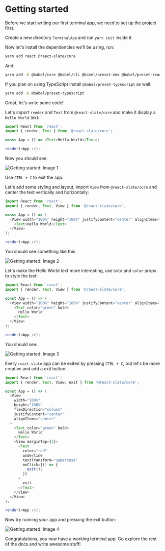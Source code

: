 # Getting started

Before we start writing our first terminal app, we need to set up the project first.

Create a new directory `TerminalApp` and run `yarn init` inside it.
   
Now let's install the dependencies we'll be using, run:

```sh
yarn add react @react-slate/core
```

And:

```sh
yarn add -D @babel/core @babel/cli @babel/preset-env @babel/preset-react
```

If you plan on using TypeScript install `@babel/preset-typescript` as well:

```sh
yarn add -D @babel/preset-typescript
```

Great, let's write some code!

Let's import `render` and `Text` from `@react-slate/core` and make it display a `Hello World` text:

```js
import React from 'react';
import { render, Text } from '@react-slate/core';

const App = () => <Text>Hello World</Text>;

render(<App />);
```

Now you should see:

![Getting started: Image 1](/_assets/getting_started_1.png)

Use `CTRL + C` to exit the app.

Let's add some styling and layout, import `View` from `@react-slate/core` and center the text vertically and horizontally:

```js
import React from 'react';
import { render, Text, View } from '@react-slate/core';

const App = () => (
  <View width="100%" height="100%" justifyContent="center" alignItems="center">
    <Text>Hello World</Text>
  </View>
);

render(<App />);
```

You should see something like this:

![Getting started: Image 2](/_assets/getting_started_2.png)

Let's make the Hello World text more interesting, use `bold` and `color` props to style the text:

```js
import React from 'react';
import { render, Text, View } from '@react-slate/core';

const App = () => (
  <View width="100%" height="100%" justifyContent="center" alignItems="center">
    <Text color="green" bold>
      Hello World
    </Text>
  </View>
);

render(<App />);
```
You should see:

![Getting started: Image 3](/_assets/getting_started_3.png)

Every `react-slate` app can be exited by pressing `CTRL + C`, but let's be more creative and add a exit button:

```js
import React from 'react';
import { render, Text, View, exit } from '@react-slate/core';

const App = () => (
  <View
    width="100%"
    height="100%"
    flexDirection="column"
    justifyContent="center"
    alignItems="center"
  >
    <Text color="green" bold>
      Hello World
    </Text>
    <View marginTop={1}>
      <Text
        color="red"
        underline
        textTransform="uppercase"
        onClick={() => {
          exit();
        }}
      >
        exit
      </Text>
    </View>
  </View>
);

render(<App />);
```

Now try running your app and pressing the exit button:

![Getting started: Image 4](/_assets/getting_started_4.png)

Congratulations, you now have a working terminal app. Go explore the rest of the docs and write awesome stuff!
